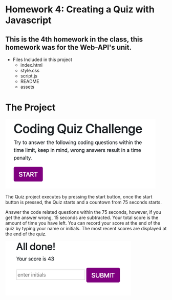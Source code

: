 # Homework 4: Creating a Quiz with Javascript

This is the 4th homework in the class, this homework was for the Web-API's unit. 
--
* Files Included in this project
    * index.html
    * style.css
    * script.js
    * README 
    * assets

# The Project

![code quiz image](./Assets/quiz1.png)

The Quiz project executes by pressing the start button, once the start button is pressed, the Quiz starts and a countown from 75 seconds starts.

Answer the code related questions within the 75 seconds, however, if you get the answer wrong, 15 seconds are subtracted.  Your total score is the amount of time you have left.   You can record your score at the end of the quiz by typing your name or initials.  The most recent scores are displayed at the end of the quiz. 

![code quiz](./Assets/quiz2.png)